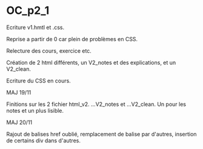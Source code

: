 # OC_p2_1 

Ecriture v1.hmtl et .css. 

Reprise a partir de 0 car plein de problèmes en CSS.
 
Relecture des cours, exercice etc.
 
Création de 2 html différents, un V2_notes et des explications, et un V2_clean.
 
Ecriture du CSS en cours.
 
MAJ 19/11

 Finitions sur les 2 fichier html_v2. ...V2_notes et ...V2_clean. Un pour les notes et un plus lisible. 

MAJ 20/11
 
 Rajout de balises href oublié, remplacement de balise par d'autres, insertion de certains div dans d'autres.
 
